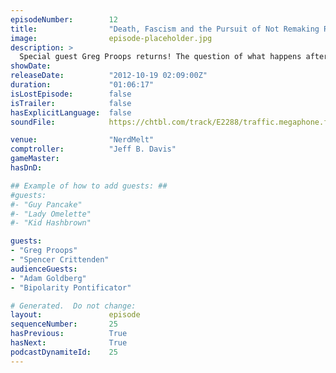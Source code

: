 ```yaml
---
episodeNumber:        12
title:                "Death, Fascism and the Pursuit of Not Remaking Robocop"
image:                episode-placeholder.jpg
description: >
  Special guest Greg Proops returns! The question of what happens after you die remains unanswered, but tangents include mental illness, poverty and misunderstood Van Halen lyrics. Meanwhile, in D&D world, Sharpie and Quark claim their Embermauler boun...
showDate:             
releaseDate:          "2012-10-19 02:09:00Z"
duration:             "01:06:17"
isLostEpisode:        false
isTrailer:            false
hasExplicitLanguage:  false
soundFile:            https://chtbl.com/track/E2288/traffic.megaphone.fm/STA8088402176.mp3?updated=1555712014

venue:                "NerdMelt"
comptroller:          "Jeff B. Davis"
gameMaster:           
hasDnD:               

## Example of how to add guests: ##
#guests:
#- "Guy Pancake"
#- "Lady Omelette"
#- "Kid Hashbrown"

guests:
- "Greg Proops"
- "Spencer Crittenden"
audienceGuests:
- "Adam Goldberg"
- "Bipolarity Pontificator"

# Generated.  Do not change:
layout:               episode
sequenceNumber:       25
hasPrevious:          True
hasNext:              True
podcastDynamiteId:    25
---
```


<!-- The episode description will be rendered here -->
<!-- Add your content below here -->

